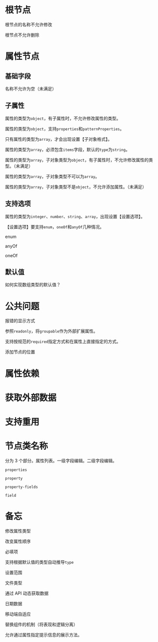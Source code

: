 # 根节点

根节点的名称不允许修改

根节点不允许删除

# 属性节点

## 基础字段

名称不允许为空（未满足）

## 子属性

属性的类型为`object`，有子属性时，不允许修改属性的类型。

属性的类型为`object`，支持`properties`和`patternProperties`。

只有属性的类型为`array`，才会出现设置【子对象格式】。

属性的类型为`array`，必须包含`items`字段，默认的`type`为`string`。

属性的类型为`array`，子对象类型为`object`，有子属性时，不允许修改属性的类型。（未满足）

属性的类型为`array`，子对象类型不可以为`array`。

属性的类型为`array`，子对象类型不是`object`，不允许添加属性。（未满足）

## 支持选项

属性的类型为`integer`、`number`、`string`、`array`，出现设置【设置选项】。

【设置选项】要支持`enum`，`oneOf`和`anyOf`几种情况。

enum

anyOf

oneOf

## 默认值

如何实现数组类型的默认值？

# 公共问题

报错的显示方式

参照`readonly`，将`groupable`作为外部扩展属性。

支持按规范的`required`指定方式和在属性上直接指定的方式。

添加节点的位置

# 属性依赖

# 获取外部数据

# 支持重用

# 节点类名称

分为 3 个部分。属性列表。一级字段编辑。二级字段编辑。

`properties`

`property`

`property-fields`

`field`

# 备忘

修改属性类型

改变属性顺序

必填项

支持根据默认值的类型自动推导`type`

设置范围

文件类型

通过 API 动态获取数据

日期数据

移动端自适应

替换组件的机制（将表现和逻辑分离）

允许通过属性指定提示信息的展示方法。
